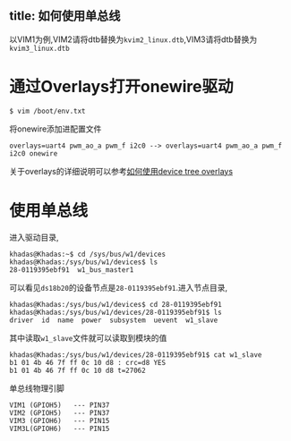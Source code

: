 title: 如何使用单总线
---

以VIM1为例,VIM2请将dtb替换为`kvim2_linux.dtb`,VIM3请将dtb替换为`kvim3_linux.dtb`

# 通过Overlays打开onewire驱动

```shell
$ vim /boot/env.txt
```

将onewire添加进配置文件

```shell
overlays=uart4 pwm_ao_a pwm_f i2c0 --> overlays=uart4 pwm_ao_a pwm_f i2c0 onewire
```

关于overlays的详细说明可以参考[如何使用device tree overlays](/zh-cn/vim1/HowToUseDeviceTreeOverlay.html)

# 使用单总线

进入驱动目录,

```shell
khadas@Khadas:~$ cd /sys/bus/w1/devices
khadas@Khadas:/sys/bus/w1/devices$ ls
28-0119395ebf91  w1_bus_master1
```
可以看见`ds18b20`的设备节点是`28-0119395ebf91`.进入节点目录,

```shell
khadas@Khadas:/sys/bus/w1/devices$ cd 28-0119395ebf91
khadas@Khadas:/sys/bus/w1/devices/28-0119395ebf91$ ls
driver  id  name  power  subsystem  uevent  w1_slave
```

其中读取`w1_slave`文件就可以读取到模块的值

```shell
khadas@Khadas:/sys/bus/w1/devices/28-0119395ebf91$ cat w1_slave 
b1 01 4b 46 7f ff 0c 10 d8 : crc=d8 YES
b1 01 4b 46 7f ff 0c 10 d8 t=27062
```

单总线物理引脚

```
VIM1 (GPIOH5)   --- PIN37
VIM2 (GPIOH5)   --- PIN37
VIM3 (GPIOH6)   --- PIN15
VIM3L(GPIOH6)   --- PIN15
```

